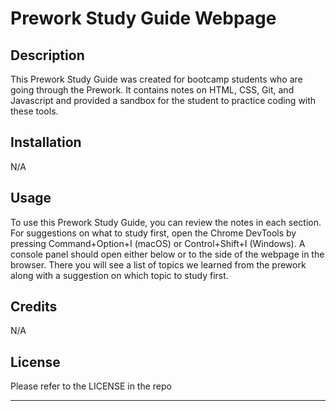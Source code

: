 # Prework Study Guide Webpage

## Description

This Prework Study Guide was created for bootcamp students who are going through the Prework. It contains notes on HTML, CSS, Git, and Javascript and provided a sandbox for the student to practice coding with these tools.

## Installation

N/A

## Usage

To use this Prework Study Guide, you can review the notes in each section. For suggestions on what to study first, open the Chrome DevTools by pressing Command+Option+I (macOS) or Control+Shift+I (Windows). A console panel should open either below or to the side of the webpage in the browser. There you will see a list of topics we learned from the prework along with a suggestion on which topic to study first.

## Credits

N/A

## License

Please refer to the LICENSE in the repo

---
